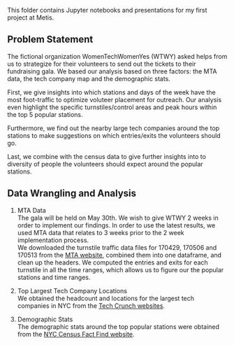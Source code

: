 This folder contains Jupyter notebooks and presentations for my first project at Metis.

## Problem Statement
The fictional organization WomenTechWomenYes (WTWY) asked helps from us to strategize for their volunteers to send out the tickets to their fundraising gala. We based our analysis based on three factors: the MTA data, the tech company map and the demographic stats.


First, we give insights into which stations and days of the week have the most foot-traffic to optimize voluteer placement for outreach. Our analysis even highlight the specific turnstiles/control areas and peak hours within the top 5 popular stations.


Furthermore, we find out the nearby large tech companies around the top stations to make suggestions on which entries/exits the volunteers should go.


Last, we combine with the census data to give further insights into to diversity of people the volunteers should expect around the popular stations.


## Data Wrangling and Analysis 
1. MTA Data  
The gala will be held on May 30th. We wish to give WTWY 2 weeks in order to implement our findings. In order to use the latest results, we used MTA data that relates to 3 weeks prior to the 2 week implementation process.  
We downloaded the turnstile traffic data files for 170429, 170506 and 170513 from the [MTA website](http://web.mta.info/developers/turnstile.html), combined them into one dataframe, and clean up the headers. We computed the entries and exits for each turnstile in all the time ranges, which allows us to figure our the popular stations and time ranges. 


2. Top Largest Tech Company Locations  
We obtained the headcount and locations for the largest tech companies in NYC from the [Tech Crunch websites](https://techcrunch.com/2017/05/21/examining-the-nyc-footprints-of-global-tech-titans/).

3. Demographic Stats  
The demographic stats around the top popular stations were obtained from the [NYC Census Fact Find website](http://maps.nyc.gov/census/).

